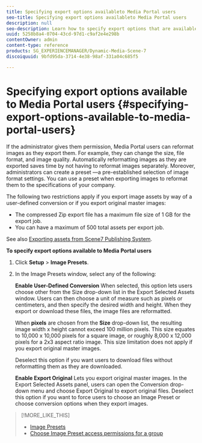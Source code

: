 ```yaml
---
title: Specifying export options availableto Media Portal users
seo-title: Specifying export options availableto Media Portal users
description: null
seo-description: Learn how to specify export options that are available to Media Portal users.
uuid: 5258b8a4-0704-43cd-97d1-c9af2e4e298b
contentOwner: admin
content-type: reference
products: SG_EXPERIENCEMANAGER/Dynamic-Media-Scene-7
discoiquuid: 9bfd95da-3714-4e38-98af-331a04c685f5

---
```


# Specifying export options available to Media Portal users {#specifying-export-options-available-to-media-portal-users}

If the administrator gives them permission, Media Portal users can reformat images as they export them. For example, they can change the size, file format, and image quality. Automatically reformatting images as they are exported saves time by not having to reformat images separately. Moreover, administrators can create a preset —a pre-established selection of image format settings. You can use a preset when exporting images to reformat them to the specifications of your company.

The following two restrictions apply if you export image assets by way of a user-defined conversion or if you export original master images:

* The compressed Zip export file has a maximum file size of 1 GB for the export job.
* You can have a maximum of 500 total assets per export job.

See also [Exporting assets from Scene7 Publishing System](exporting-assets-scene7-publishing-system.md#exporting_assets_from_scene7_publishing_system).

**To specify export options available to Media Portal users**

1. Click **Setup** &gt; **Image Presets**.
1. In the Image Presets window, select any of the following:

   **Enable User-Defined Conversion** When selected, this option lets users choose other from the Size drop-down list in the Export Selected Assets window. Users can then choose a unit of measure such as pixels or centimeters, and then specify the desired width and height. When they export or download these files, the image files are reformatted.

   When **pixels** are chosen from the **Size** drop-down list, the resulting image width x height cannot exceed 100 million pixels. This size equates to 10,000 x 10,000 pixels for a square image, or roughly 8,000 x 12,000 pixels for a 2x3 aspect ratio image. This size limitation does not apply if you export original master images.

   Deselect this option if you want users to download files without reformatting them as they are downloaded.

   **Enable Export Original** Lets you export original master images. In the Export Selected Assets panel, users can open the Conversion drop-down menu and choose Export Original to export original files. Deselect this option if you want to force users to choose an Image Preset or choose conversion options when they export images.

>[!MORE_LIKE_THIS]
>
>* [Image Presets](application-setup.md#image_presets)
>* [Choose Image Preset access permissions for a group](creating-media-portal-groups.md#choosing_image_preset_access_permissions_for_a_group)
